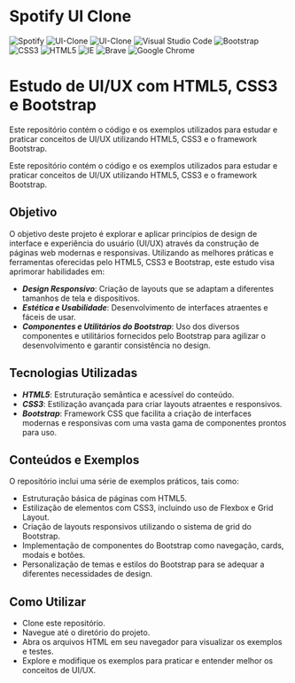 # Spotify UI Clone

![Spotify](https://img.shields.io/badge/Spotify-1ED760?style=for-the-badge&logo=spotify&logoColor=white) ![UI-Clone](https://img.shields.io/badge/Clone_de_Interface-323232?style=for-the-badge&logo=clubhouse&logoColor=white) ![UI-Clone](https://img.shields.io/badge/Estudo-FFF?style=for-the-badge&logo=BookStack&logoColor=black)
![Visual Studio Code](https://img.shields.io/badge/Visual%20Studio%20Code-0078d7.svg?style=for-the-badge&logo=visual-studio-code&logoColor=white) ![Bootstrap](https://img.shields.io/badge/bootstrap-%238511FA.svg?style=for-the-badge&logo=bootstrap&logoColor=white) ![CSS3](https://img.shields.io/badge/css3-%231572B6.svg?style=for-the-badge&logo=css3&logoColor=white) ![HTML5](https://img.shields.io/badge/html5-%23E34F26.svg?style=for-the-badge&logo=html5&logoColor=white) ![IE](https://img.shields.io/badge/Internet%20Explorer-0076D6?style=for-the-badge&logo=Internet%20Explorer&logoColor=white) ![Brave](https://img.shields.io/badge/Brave-FB542B?style=for-the-badge&logo=Brave&logoColor=white) ![Google Chrome](https://img.shields.io/badge/Google%20Chrome-4285F4?style=for-the-badge&logo=GoogleChrome&logoColor=white)

# Estudo de UI/UX com HTML5, CSS3 e Bootstrap

Este repositório contém o código e os exemplos utilizados para estudar e praticar conceitos de UI/UX utilizando HTML5, CSS3 e o framework Bootstrap.

Este repositório contém o código e os exemplos utilizados para estudar e praticar conceitos de UI/UX utilizando HTML5, CSS3 e o framework Bootstrap.

## Objetivo

O objetivo deste projeto é explorar e aplicar princípios de design de interface e experiência do usuário (UI/UX) através da construção de páginas web modernas e responsivas. Utilizando as melhores práticas e ferramentas oferecidas pelo HTML5, CSS3 e Bootstrap, este estudo visa aprimorar habilidades em:

- ***Design Responsivo***: Criação de layouts que se adaptam a diferentes tamanhos de tela e dispositivos.
- ***Estética e Usabilidade***: Desenvolvimento de interfaces atraentes e fáceis de usar.
- ***Componentes e Utilitários do Bootstrap***: Uso dos diversos componentes e utilitários fornecidos pelo Bootstrap para agilizar o desenvolvimento e garantir consistência no design.
  
## Tecnologias Utilizadas

- ***HTML5***: Estruturação semântica e acessível do conteúdo.
- ***CSS3***: Estilização avançada para criar layouts atraentes e responsivos.
- ***Bootstrap***: Framework CSS que facilita a criação de interfaces modernas e responsivas com uma vasta gama de componentes prontos para uso.

## Conteúdos e Exemplos

O repositório inclui uma série de exemplos práticos, tais como:

- Estruturação básica de páginas com HTML5.
- Estilização de elementos com CSS3, incluindo uso de Flexbox e Grid Layout.
- Criação de layouts responsivos utilizando o sistema de grid do Bootstrap.
- Implementação de componentes do Bootstrap como navegação, cards, modais e botões.
- Personalização de temas e estilos do Bootstrap para se adequar a diferentes necessidades de design.

## Como Utilizar

- Clone este repositório.
- Navegue até o diretório do projeto.
- Abra os arquivos HTML em seu navegador para visualizar os exemplos e testes.
- Explore e modifique os exemplos para praticar e entender melhor os conceitos de UI/UX.